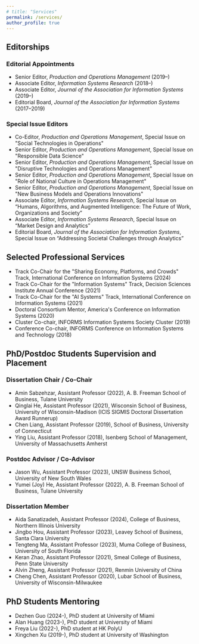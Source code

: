 ```yaml
---
# title: "Services"
permalink: /services/
author_profile: true
---
```


## Editorships

### Editorial Appointments

- Senior Editor, *Production and Operations Management* (2019–)
- Associate Editor, *Information Systems Research* (2018–)
- Associate Editor, *Journal of the Association for Information Systems* (2019–)
- Editorial Board, *Journal of the Association for Information Systems* (2017–2019)

### Special Issue Editors

- Co-Editor, *Production and Operations Management*, Special Issue on "Social Technologies in Operations"
- Senior Editor, *Production and Operations Management*, Special Issue on "Responsible Data Science"
- Senior Editor, *Production and Operations Management*, Special Issue on "Disruptive Technologies and Operations Management"
- Senior Editor, *Production and Operations Management*, Special Issue on "Role of National Culture in Operations Management"
- Senior Editor, *Production and Operations Management*, Special Issue on "New Business Models and Operations Innovations"
- Associate Editor, *Information Systems Research*, Special Issue on “Humans, Algorithms, and Augmented Intelligence: The Future of Work, Organizations and Society”
- Associate Editor, *Information Systems Research*, Special Issue on “Market Design and Analytics”
- Editorial Board, *Journal of the Association for Information Systems*, Special Issue on “Addressing Societal Challenges through Analytics”

## Selected Professional Services

- Track Co-Chair for the "Sharing Economy, Platforms, and Crowds" Track, International Conference on Information Systems (2024)
- Track Co-Chair for the "Information Systems" Track, Decision Sciences Institute Annual Conference (2021)
- Track Co-Chair for the "AI Systems" Track, International Conference on Information Systems (2021)
- Doctoral Consortium Mentor, America's Conference on Information Systems (2020)
- Cluster Co-chair, INFORMS Information Systems Society Cluster (2019)
- Conference Co-chair, INFORMS Conference on Information Systems and Technology (2018)
 
<!-- <hr style="clear:both;visibility: hidden;" />   -->

## PhD/Postdoc Students Supervision and Placement

### Dissertation Chair / Co-Chair
- Amin Sabzehzar, Assistant Professor (2022), A. B. Freeman School of Business, Tulane University
- Qinglai He, Assistant Professor (2021), Wisconsin School of Business, University of Wisconsin-Madison (ICIS SIGMIS Doctoral Dissertation Award Runnerup)
- Chen Liang, Assistant Professor (2019), School of Business, University of Connecticut
- Ying Liu, Assistant Professor (2018), Isenberg School of Management, University of Massachusetts Amherst

### Postdoc Advisor / Co-Advisor
- Jason Wu, Assistant Professor (2023), UNSW Business School, University of New South Wales
- Yumei (Joy) He, Assistant Professor (2022), A. B. Freeman School of Business, Tulane University

### Dissertation Member
- Aida Sanatizadeh, Assistant Professor (2024), College of Business, Northern Illinois University
- Jingbo Hou, Assistant Professor (2023), Leavey School of Business, Santa Clara University
- Tengteng Ma, Assistant Professor (2023), Muma College of Business, University of South Florida
- Keran Zhao, Assistant Professor (2021), Smeal College of Business, Penn State University
- Alvin Zheng, Assistant Professor (2021), Renmin University of China
- Cheng Chen, Assistant Professor (2020), Lubar School of Business, University of Wisconsin-Milwaukee

## PhD Students Mentoring
- Dezhen Guo (2024-), PhD student at University of Miami
- Alan Huang (2023-), PhD student at University of Miami
- Freya Liu (2022-), PhD student at HK PolyU
- Xingchen Xu (2019-), PhD student at University of Washington
